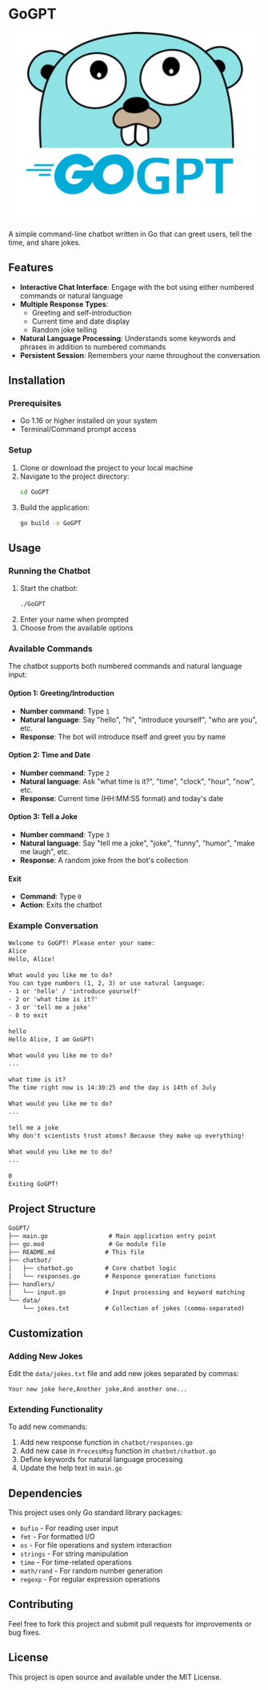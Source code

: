 # GoGPT

<div align="center">
  <img src="assets/GoGPT.svg" alt="GoGPT Logo" width="500">
</div>

A simple command-line chatbot written in Go that can greet users, tell the time, and share jokes.

## Features

- **Interactive Chat Interface**: Engage with the bot using either numbered commands or natural language
- **Multiple Response Types**:
  - Greeting and self-introduction
  - Current time and date display
  - Random joke telling
- **Natural Language Processing**: Understands some keywords and phrases in addition to numbered commands
- **Persistent Session**: Remembers your name throughout the conversation

## Installation

### Prerequisites

- Go 1.16 or higher installed on your system
- Terminal/Command prompt access

### Setup

1. Clone or download the project to your local machine
2. Navigate to the project directory:
   ```bash
   cd GoGPT
   ```
3. Build the application:
   ```bash
   go build -o GoGPT
   ```

## Usage

### Running the Chatbot

1. Start the chatbot:
   ```bash
   ./GoGPT
   ```
2. Enter your name when prompted
3. Choose from the available options

### Available Commands

The chatbot supports both numbered commands and natural language input:

#### Option 1: Greeting/Introduction

- **Number command**: Type `1`
- **Natural language**: Say "hello", "hi", "introduce yourself", "who are you", etc.
- **Response**: The bot will introduce itself and greet you by name

#### Option 2: Time and Date

- **Number command**: Type `2`
- **Natural language**: Ask "what time is it?", "time", "clock", "hour", "now", etc.
- **Response**: Current time (HH:MM:SS format) and today's date

#### Option 3: Tell a Joke

- **Number command**: Type `3`
- **Natural language**: Say "tell me a joke", "joke", "funny", "humor", "make me laugh", etc.
- **Response**: A random joke from the bot's collection

#### Exit

- **Command**: Type `0`
- **Action**: Exits the chatbot

### Example Conversation

```
Welcome to GoGPT! Please enter your name:
Alice
Hello, Alice!

What would you like me to do?
You can type numbers (1, 2, 3) or use natural language:
- 1 or 'hello' / 'introduce yourself'
- 2 or 'what time is it?'
- 3 or 'tell me a joke'
- 0 to exit

hello
Hello Alice, I am GoGPT!

What would you like me to do?
...

what time is it?
The time right now is 14:30:25 and the day is 14th of July

What would you like me to do?
...

tell me a joke
Why don't scientists trust atoms? Because they make up everything!

What would you like me to do?
...

0
Exiting GoGPT!
```

## Project Structure

```
GoGPT/
├── main.go                 # Main application entry point
├── go.mod                  # Go module file
├── README.md              # This file
├── chatbot/
│   ├── chatbot.go         # Core chatbot logic
│   └── responses.go       # Response generation functions
├── handlers/
│   └── input.go           # Input processing and keyword matching
└── data/
    └── jokes.txt          # Collection of jokes (comma-separated)
```

## Customization

### Adding New Jokes

Edit the `data/jokes.txt` file and add new jokes separated by commas:

```
Your new joke here,Another joke,And another one...
```

### Extending Functionality

To add new commands:

1. Add new response function in `chatbot/responses.go`
2. Add new case in `ProcessMsg` function in `chatbot/chatbot.go`
3. Define keywords for natural language processing
4. Update the help text in `main.go`

## Dependencies

This project uses only Go standard library packages:

- `bufio` - For reading user input
- `fmt` - For formatted I/O
- `os` - For file operations and system interaction
- `strings` - For string manipulation
- `time` - For time-related operations
- `math/rand` - For random number generation
- `regexp` - For regular expression operations

## Contributing

Feel free to fork this project and submit pull requests for improvements or bug fixes.

## License

This project is open source and available under the MIT License.
